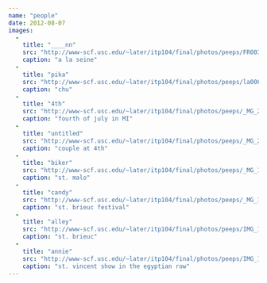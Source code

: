 ```yaml
---
name: "people"
date: 2012-08-07
images:
  -
    title: "____nn"
    src: "http://www-scf.usc.edu/~later/itp104/final/photos/peeps/FR0035008.JPG"
    caption: "a la seine"
  -
    title: "pika"
    src: "http://www-scf.usc.edu/~later/itp104/final/photos/peeps/la0068015.JPG"
    caption: "chu"
  -
    title: "4th"
    src: "http://www-scf.usc.edu/~later/itp104/final/photos/peeps/_MG_2746e005.JPG"
    caption: "fourth of july in MI"
  -
    title: "untitled"
    src: "http://www-scf.usc.edu/~later/itp104/final/photos/peeps/_MG_2663004.JPG"
    caption: "couple at 4th"
  -
    title: "biker"
    src: "http://www-scf.usc.edu/~later/itp104/final/photos/peeps/_MG_1529002.JPG"
    caption: "st. malo"
  -
    title: "candy"
    src: "http://www-scf.usc.edu/~later/itp104/final/photos/peeps/_MG_1398001.JPG"
    caption: "st. brieuc festival"
  -
    title: "alley"
    src: "http://www-scf.usc.edu/~later/itp104/final/photos/peeps/IMG_1093012.JPG"
    caption: "st. brieuc"
  -
    title: "annie"
    src: "http://www-scf.usc.edu/~later/itp104/final/photos/peeps/IMG_1039.JPG"
    caption: "st. vincent show in the egyptian row"
---
```

